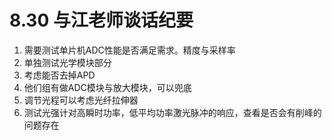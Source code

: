 # 8.30 与江老师谈话纪要

1. 需要测试单片机ADC性能是否满足需求。精度与采样率
2. 单独测试光学模块部分
3. 考虑能否去掉APD
4. 他们组有做ADC模块与放大模块，可以兜底
5. 调节光程可以考虑光纤拉伸器
6. 测试光强计对高瞬时功率，低平均功率激光脉冲的响应，查看是否会有削峰的问题存在